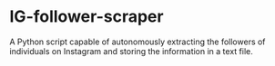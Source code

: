 # IG-follower-scraper
A Python script capable of autonomously extracting the followers of individuals on Instagram and storing the information in a text file.

